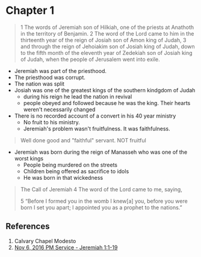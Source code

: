 # Chapter 1

> 1 The words of Jeremiah son of Hilkiah, one of the priests at Anathoth in the territory of Benjamin.
> 2 The word of the Lord came to him in the thirteenth year of the reign of Josiah son of Amon king of Judah, 3 and through the reign of Jehoiakim son of Josiah king of Judah, down to the fifth month of the eleventh year of Zedekiah son of Josiah king of Judah, when the people of Jerusalem went into exile.

- Jeremiah was part of the priesthood.
- The priesthood was corrupt.
- The nation was split
- Josiah was one of the greatest kings of the southern kindgdom of Judah
  - during his reign he lead the nation in revival
  - people obeyed and followed because he was the king. Their hearts weren't necessarily changed
- There is no recorded account of a convert in his 40 year ministry
  - No fruit to his ministry.
  - Jeremiah's problem wasn't fruitfulness. It was faithfulness.
> Well done good and "faithful" servant. NOT fruitful

- Jeremiah was born during the reign of Manasseh who was one of the worst kings
  - People being murdered on the streets
  - Children being offered as sacrifice to idols
  - He was born in that wickedness

> The Call of Jeremiah
> 4 The word of the Lord came to me, saying,
>
>   5 “Before I formed you in the womb I knew[a] you,
>      before you were born I set you apart;
>      I appointed you as a prophet to the nations.”


## References
1. Calvary Chapel Modesto
  1. [Nov 6, 2016 PM Service - Jeremiah 1:1-19](https://vimeo.com/190798846)

